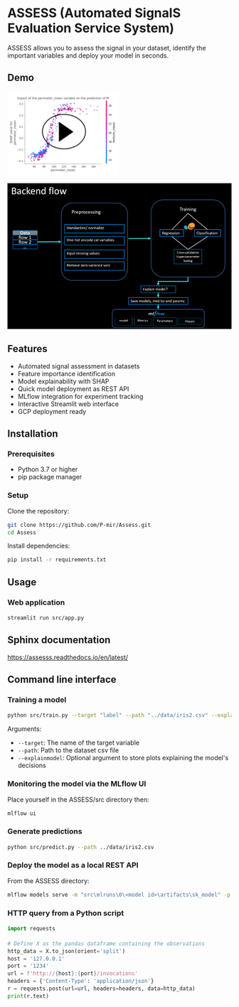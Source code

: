# ASSESS (Automated SignalS Evaluation Service System)

ASSESS allows you to assess the signal in your dataset, identify the important variables and deploy your model in seconds.

## Demo

[![Watch the demo](assets/thumbnail.PNG)](
https://user-images.githubusercontent.com/34417947/113521205-429bb380-9598-11eb-8508-48edd8b7127b.mp4)


![](assets/backend_schema.PNG)


## Features

-  Automated signal assessment in datasets
-  Feature importance identification
-  Model explainability with SHAP
-  Quick model deployment as REST API
-  MLflow integration for experiment tracking
-  Interactive Streamlit web interface
-  GCP deployment ready


## Installation

### Prerequisites
- Python 3.7 or higher
- pip package manager

### Setup

Clone the repository:
```bash
git clone https://github.com/P-mir/Assess.git
cd Assess
```

Install dependencies:
```bash
pip install -r requirements.txt
```

## Usage

### Web application

```bash
streamlit run src/app.py
```

## Sphinx documentation

https://assesss.readthedocs.io/en/latest/

## Command line interface


### Training a model

```bash
python src/train.py --target "label" --path "../data/iris2.csv" --explainmodel
```

Arguments:
- `--target`: The name of the target variable
- `--path`: Path to the dataset csv file
- `--explainmodel`: Optional argument to store plots explaining the model's decisions

### Monitoring the model via the MLflow UI

Place yourself in the ASSESS/src directory then:

```bash
mlflow ui
```

### Generate predictions

```bash
python src/predict.py --path ../data/iris2.csv
```

### Deploy the model as a local REST API

From the ASSESS directory:

```bash
mlflow models serve -m "src\mlruns\0\<model id>\artifacts\sk_model" -p 1234
```

### HTTP query from a Python script

```python
import requests

# Define X as the pandas dataframe containing the observations
http_data = X.to_json(orient='split')
host = '127.0.0.1'
port = '1234'
url = f'http://{host}:{port}/invocations'
headers = {'Content-Type': 'application/json'}
r = requests.post(url=url, headers=headers, data=http_data)
print(r.text)
```
